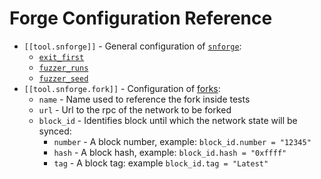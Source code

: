 # Forge Configuration Reference

- `[[tool.snforge]]` - General configuration of [`snforge`](./forge.md):
    - [`exit_first`](./forge/test.md#-x---exit-first)
    - [`fuzzer_runs`](./forge/test.md#-x---exit-first)
    - [`fuzzer_seed`](./forge/test.md#-s---fuzzer-seed-fuzzerseed)
- `[[tool.snforge.fork]]` - Configuration of [forks](../testing/fork-testing.md#configure-fork-in-the-scarbtoml):
    - `name` - Name used to reference the fork inside tests
    - `url` - Url to the rpc of the network to be forked
    - `block_id` - Identifies block until which the network state will be synced:
        - `number` - A block number, example: `block_id.number = "12345"`
        - `hash` - A block hash, example: `block_id.hash = "0xffff"`
        - `tag` - A block tag: example `block_id.tag = "Latest"`
